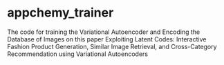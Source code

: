 # appchemy_trainer
The code for training the Variational Autoencoder and Encoding the Database of Images on this paper Exploiting Latent Codes: Interactive Fashion Product Generation, Similar Image Retrieval, and Cross-Category Recommendation using Variational Autoencoders
